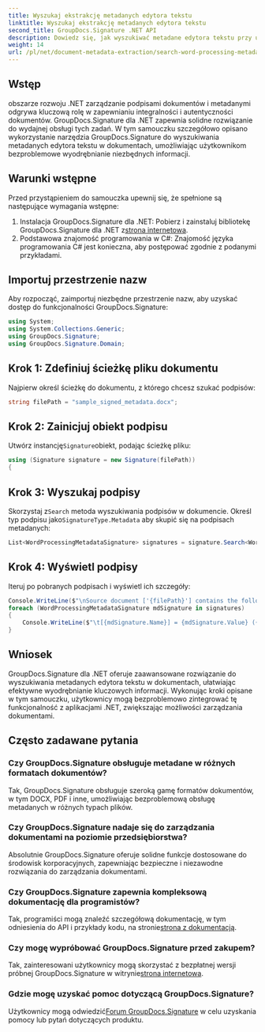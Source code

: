```yaml
---
title: Wyszukaj ekstrakcję metadanych edytora tekstu
linktitle: Wyszukaj ekstrakcję metadanych edytora tekstu
second_title: GroupDocs.Signature .NET API
description: Dowiedz się, jak wyszukiwać metadane edytora tekstu przy użyciu programu GroupDocs.Signature dla platformy .NET. Ulepsz zarządzanie dokumentami z łatwością.
weight: 14
url: /pl/net/document-metadata-extraction/search-word-processing-metadata-extraction/
---
```

## Wstęp
obszarze rozwoju .NET zarządzanie podpisami dokumentów i metadanymi odgrywa kluczową rolę w zapewnianiu integralności i autentyczności dokumentów. GroupDocs.Signature dla .NET zapewnia solidne rozwiązanie do wydajnej obsługi tych zadań. W tym samouczku szczegółowo opisano wykorzystanie narzędzia GroupDocs.Signature do wyszukiwania metadanych edytora tekstu w dokumentach, umożliwiając użytkownikom bezproblemowe wyodrębnianie niezbędnych informacji.
## Warunki wstępne
Przed przystąpieniem do samouczka upewnij się, że spełnione są następujące wymagania wstępne:
1.  Instalacja GroupDocs.Signature dla .NET: Pobierz i zainstaluj bibliotekę GroupDocs.Signature dla .NET z[strona internetowa](https://releases.groupdocs.com/signature/net/).
2. Podstawowa znajomość programowania w C#: Znajomość języka programowania C# jest konieczna, aby postępować zgodnie z podanymi przykładami.

## Importuj przestrzenie nazw
Aby rozpocząć, zaimportuj niezbędne przestrzenie nazw, aby uzyskać dostęp do funkcjonalności GroupDocs.Signature:
```csharp
using System;
using System.Collections.Generic;
using GroupDocs.Signature;
using GroupDocs.Signature.Domain;
```
## Krok 1: Zdefiniuj ścieżkę pliku dokumentu
Najpierw określ ścieżkę do dokumentu, z którego chcesz szukać podpisów:
```csharp
string filePath = "sample_signed_metadata.docx";
```
## Krok 2: Zainicjuj obiekt podpisu
 Utwórz instancję`Signature`obiekt, podając ścieżkę pliku:
```csharp
using (Signature signature = new Signature(filePath))
{
```
## Krok 3: Wyszukaj podpisy
 Skorzystaj z`Search` metoda wyszukiwania podpisów w dokumencie. Określ typ podpisu jako`SignatureType.Metadata` aby skupić się na podpisach metadanych:
```csharp
List<WordProcessingMetadataSignature> signatures = signature.Search<WordProcessingMetadataSignature>(SignatureType.Metadata);
```
## Krok 4: Wyświetl podpisy
Iteruj po pobranych podpisach i wyświetl ich szczegóły:
```csharp
Console.WriteLine($"\nSource document ['{filePath}'] contains the following signatures:");
foreach (WordProcessingMetadataSignature mdSignature in signatures)
{
    Console.WriteLine($"\t[{mdSignature.Name}] = {mdSignature.Value} ({mdSignature.Type})");
}
```

## Wniosek
GroupDocs.Signature dla .NET oferuje zaawansowane rozwiązanie do wyszukiwania metadanych edytora tekstu w dokumentach, ułatwiając efektywne wyodrębnianie kluczowych informacji. Wykonując kroki opisane w tym samouczku, użytkownicy mogą bezproblemowo zintegrować tę funkcjonalność z aplikacjami .NET, zwiększając możliwości zarządzania dokumentami.
## Często zadawane pytania
### Czy GroupDocs.Signature obsługuje metadane w różnych formatach dokumentów?
Tak, GroupDocs.Signature obsługuje szeroką gamę formatów dokumentów, w tym DOCX, PDF i inne, umożliwiając bezproblemową obsługę metadanych w różnych typach plików.
### Czy GroupDocs.Signature nadaje się do zarządzania dokumentami na poziomie przedsiębiorstwa?
Absolutnie GroupDocs.Signature oferuje solidne funkcje dostosowane do środowisk korporacyjnych, zapewniając bezpieczne i niezawodne rozwiązania do zarządzania dokumentami.
### Czy GroupDocs.Signature zapewnia kompleksową dokumentację dla programistów?
 Tak, programiści mogą znaleźć szczegółową dokumentację, w tym odniesienia do API i przykłady kodu, na stronie[strona z dokumentacją](https://tutorials.groupdocs.com/signature/net/).
### Czy mogę wypróbować GroupDocs.Signature przed zakupem?
 Tak, zainteresowani użytkownicy mogą skorzystać z bezpłatnej wersji próbnej GroupDocs.Signature w witrynie[strona internetowa](https://releases.groupdocs.com/).
### Gdzie mogę uzyskać pomoc dotyczącą GroupDocs.Signature?
 Użytkownicy mogą odwiedzić[Forum GroupDocs.Signature](https://forum.groupdocs.com/c/signature/13) w celu uzyskania pomocy lub pytań dotyczących produktu.